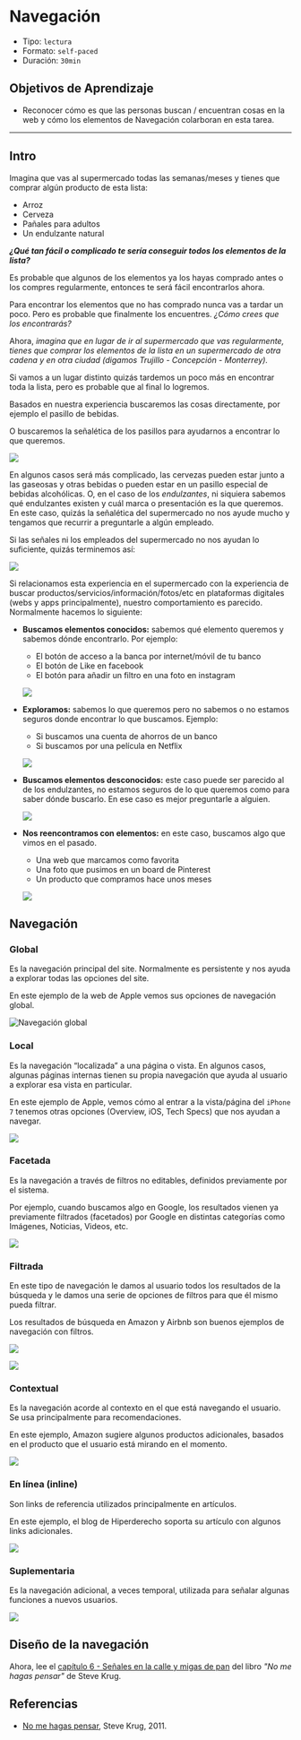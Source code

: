 # Navegación

- Tipo: `lectura`
- Formato: `self-paced`
- Duración: `30min`

## Objetivos de Aprendizaje

- Reconocer cómo es que las personas buscan / encuentran cosas en la web y cómo los elementos de Navegación colarboran en esta tarea.

***

## Intro

Imagina que vas al supermercado todas las semanas/meses y tienes que
comprar algún producto de esta lista:

- Arroz
- Cerveza
- Pañales para adultos
- Un endulzante natural

***¿Qué tan fácil o complicado te sería conseguir todos los elementos de la lista?***

Es probable que algunos de los elementos ya los hayas comprado antes o los
compres regularmente, entonces te será fácil encontrarlos ahora.

Para encontrar los elementos que no has comprado nunca vas a tardar un poco.
Pero es probable que finalmente los encuentres. *¿Cómo crees que los encontrarás?*

Ahora, *imagina que en lugar de ir al supermercado que vas regularmente, tienes*
*que comprar los elementos de la lista en un supermercado de otra cadena y en*
*otra ciudad (digamos Trujillo - Concepción - Monterrey).*

Si vamos a un lugar distinto quizás tardemos un poco más en encontrar toda la
lista, pero es probable que al final lo logremos.

Basados en nuestra experiencia buscaremos las cosas directamente, por ejemplo el
pasillo de bebidas.

O buscaremos la señalética de los pasillos para ayudarnos a encontrar lo que
queremos.

![](https://cex-thechristianpost.netdna-ssl.com/full/5105/target-under-fire-for-gender-neutral-signage.png)

En algunos casos será más complicado, las cervezas pueden estar junto a las
gaseosas y otras bebidas o pueden estar en un pasillo especial de bebidas
alcohólicas. O, en el caso de los *endulzantes*, ni siquiera sabemos qué
endulzantes existen y cuál marca o presentación es la que queremos. En este caso,
quizás la señalética del supermercado no nos ayude mucho y tengamos que recurrir
a preguntarle a algún empleado.

Si las señales ni los empleados del supermercado no nos ayudan lo suficiente,
quizás terminemos así:

![](http://upload.wikimedia.org/wikipedia/commons/7/74/Planking_in_supermarket.jpg)

Si relacionamos esta experiencia en el supermercado con la experiencia de buscar
productos/servicios/información/fotos/etc en plataformas digitales (webs y apps
principalmente), nuestro comportamiento es parecido. Normalmente hacemos lo
siguiente:

- **Buscamos elementos conocidos:** sabemos qué elemento queremos y sabemos
  dónde encontrarlo. Por ejemplo:
  * El botón de acceso a la banca por internet/móvil de tu banco
  * El botón de Like en facebook
  * El botón para añadir un filtro en una foto en instagram

  ![](https://lh4.googleusercontent.com/Y4yNV-FOW8K2MFwCZ9dHLE2ECW_i3bJ8tz7-6QDmuE6mZmR4tmDSBExTpCAVswB9hLrCaQge-Pm8ZMo0NTpEUw6fqdMdYt5rQq0VLd3m3LvQxbhV3yLqaFgsSEMUxzpeMULndwzUTQA)

- **Exploramos:** sabemos lo que queremos pero no sabemos o no estamos seguros
  donde encontrar lo que buscamos. Ejemplo:

  * Si buscamos una cuenta de ahorros de un banco
  * Si buscamos por una película en Netflix

  ![](https://lh6.googleusercontent.com/rGIccV19X6k6QicicJCyquZpOn6SbD6CqZZaU9oSLzrEcAM5DzlRk1f8zS2XHli51a__zBd8c4ZxNsSfieh5n7vf59Fx4iS5thK2T5mHltMkb86d44U6Y35qfM_SDDvmkHN6rccUcr8)

- **Buscamos elementos desconocidos:** este caso puede ser parecido al de los
  endulzantes, no estamos seguros de lo que queremos como para saber dónde
  buscarlo. En ese caso es mejor preguntarle a alguien.

  ![](https://lh3.googleusercontent.com/lryDFVjO96TzF9ifO1mlKQEZzcV6oWq6sTEUWDVEkpO7cmhZ9f_W_eEoTU8HzZfb8rYuF-IWejT0jVygNkskbYtTUoPO4oRvHYR4ewN7lyIQn-L8FbH4prdUSiiCq5F75MYFOa_D84M)

- **Nos reencontramos con elementos:**  en este caso, buscamos algo que vimos en
  el pasado.

  * Una web que marcamos como favorita
  * Una foto que pusimos en un board de Pinterest
  * Un producto que compramos hace unos meses

  ![](https://lh3.googleusercontent.com/RMvQQPAKpQJ2-Zmvg5BbKogAgZC8PMQiWVYrKsIukxuMqlFGSZJYtOgyPmRV3hpK9jymUpA8tmYVDEPZkx3zFrO2pUSwBkhb-c7VUh0Ane2k7fbSpgYPaEEroL9OyGw2NHfF976f_qI)

## Navegación

### Global

Es la navegación principal del site. Normalmente es persistente y nos ayuda a
explorar todas las opciones del site.

En este ejemplo de la web de Apple vemos sus opciones de navegación global.

![Navegación global](https://lh3.googleusercontent.com/PEtCNfg03TcN68uFgfKZbei0Kx95IsNnNl-JwjC9HYboD6yI5jI0vXnC0a_zscmUGFNLltjGDDsON-FKHBBCIyHbCOdEl0hxZP-8qBEnohaHuWwa-SMPtzrTZ5uiZzefh69e1dEg73U)

### Local

Es la navegación “localizada” a una página o vista. En algunos casos, algunas
páginas internas tienen su propia navegación que ayuda al usuario a explorar esa
vista en particular.

En este ejemplo de Apple, vemos cómo al entrar a la vista/página del `iPhone 7`
tenemos otras opciones (Overview, iOS, Tech Specs) que nos ayudan a navegar.

![](https://lh3.googleusercontent.com/SoV8klhQkKgT6AD1P_RFom9RLnImFceoPGcLFuLV9QCS0K6fEHcWbkawIQCj3bDyGe1BHQug9WbH9zAskgpXYhLNOJhJPr1-53utHYddAKTSxkYHUYfV9tLGU_al_bT1ye5cyAW6W8Y)

### Facetada

Es la navegación a través de filtros no editables, definidos previamente por el
sistema.

Por ejemplo, cuando buscamos algo en Google, los resultados vienen ya
previamente filtrados (facetados) por Google en distintas categorías como
Imágenes, Noticias, Videos, etc.

![](https://lh5.googleusercontent.com/L8MQaRXYtqaIToqN0gO5Qnht7iJxpkgd7IT9E0btZ4uznKgEuxFhql8iub7npge7lHIqyJdw065tEhL3f5MLZ_ex74ZhiucA8WWUijTW87n_lZlPXNbvdnjGUjm7SjojdBKH5vI6_to)

### Filtrada

En este tipo de navegación le damos al usuario todos los resultados de la
búsqueda y le damos una serie de opciones de filtros para que él mismo pueda
filtrar.

Los resultados de búsqueda en Amazon y Airbnb son buenos ejemplos de navegación
con filtros.

![](https://lh6.googleusercontent.com/A9FHgFsnM2E5LTTbi4urX1Gl-VvnI3Q6OBNCwhk4AUzU2QyzmYcpLLy0rw-93OXQL4xU4zzhEusQDHKPGDcwbKb1f3PZVpd4F6EGrKzCt6wOpZOwvMVhBAa40xaNbF1ZTdvGj_rZ3z8)

![](https://lh4.googleusercontent.com/MCGLpgiwxa1r3gDYniOWzzK5icKI-3zL51ZQ4O7D-S1DsRpfMmEA-dDnmTsuqKVtZ3yaC67kJflHkIw3uz1wVIIawYNiCSuntS2dXVQfFKBNkvnuD20AriNi0bTM7rzSFc9UyXzzH98)

### Contextual

Es la navegación acorde al contexto en el que está navegando el usuario. Se usa
principalmente para recomendaciones.

En este ejemplo, Amazon sugiere algunos productos adicionales, basados en el
producto que el usuario está mirando en el momento.

![](https://lh5.googleusercontent.com/i8LM6UR77C5HFRUbE_d2JVulbq90Lse_OtBSmzSG-Tz7qieY5VzgBqIgYUWIM-Qaa-EDwn4jKWUbDvLrEREk96e7uUkO1EfYYKvEe4k1CB7hE9T4SY_Mf3de5T_mn_sJYXV_cAwfnac)

### En línea (inline)

Son links de referencia utilizados principalmente en artículos.

En este ejemplo, el blog de Hiperderecho soporta su artículo con algunos links
adicionales.

![](https://lh5.googleusercontent.com/Xs2IiBtK0B7BDn-fT32CcO8prnPlgRzk2oE4Ag4UIHrdNDjhmgfaYdqo8gY9yHOe4rYnbkBBHgvw5_S6jK8PzqzzznvrG68FG7FLuSFB6b8fF5oUQG5XIUaFI5UPACi_ilRFBoz6zQI)

### Suplementaria

Es la navegación adicional, a veces temporal, utilizada para señalar algunas
funciones a nuevos usuarios.

![](https://lh5.googleusercontent.com/c43VKCJNJB4NnRkuSTEb9ecx33o9IjXq5DxRUgXr3BlLiahCp7LRRjI9xnZBA1E7IlgKWe_8oR_7_hXjR5m73YRiyCh3UaevKJIfozPwyY6ql9GnnlF8GHO0tIMUJGBkCvIDxI2NaWY)

## Diseño de la navegación

Ahora, lee el [capítulo 6 - Señales en la calle y migas de pan](https://drive.google.com/open?id=0B0NdG2VNCDPzcU5qMG5SWnBpeEE)
del libro *"No me hagas pensar"* de Steve Krug.

## Referencias

- [No me hagas pensar](https://www.amazon.com/Dont-Make-Think-Revisited-Usability/dp/0321965515),
  Steve Krug, 2011.
